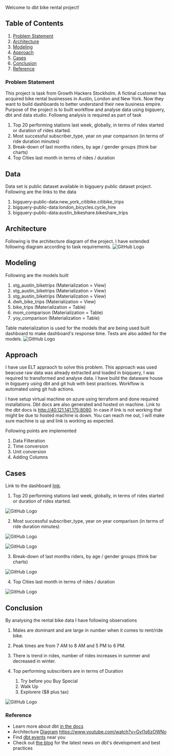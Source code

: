 Welcome to dbt bike rental project!

## Table of Contents
1. [Problem Statement](#problem-statement)
2. [Architecture](#architecture)
3. [Modeling](#modeling)
4. [Approach](#approach)
5. [Cases](#cases)
6. [Conclusion](#conclusion)
7. [Reference](#reference)



### Problem Statement
This project is task from Growth Hackers Stockholm. A fictinal customer has acquired bike rental businesses in Austin, London and New York. Now they want to build dashboards to better understand their new business empire. Purpose of the project is to built workflow and analyse data using bigquery, dbt and data studio. Followng analysis is required as part of task

1. Top 20 performing stations last week, globally, in terms of rides started or duration of
rides started.
2. Most successful subscriber_type, year on year comparison (in terms of ride duration
minutes)
3. Break-down of last months riders, by age / gender groups (think bar charts)
4. Top Cities last month in terms of rides / duration

 ## Data ##
Data set is public dataset available in bigquery public dataset project. Following are the links to the data

1.  bigquery-public-data:new_york_citibike.citibike_trips
2.  bigquery-public-data:london_bicycles.cycle_hire
3.  bigquery-public-data:austin_bikeshare.bikeshare_trips



## Architecture
Following is the architecture diagram of the project. I have extended following diagram according to task requirements.
![GitHub Logo](/images/dbt-arch.png)

## Modeling
Following are the models built
1. stg_austin_biketrips (Materialization = View)
2. stg_austin_biketrips (Materialization = View)
3. stg_austin_biketrips (Materialization = View)
4. dwh_bike_trips (Materialization = View)
5. bike_trips (Materialization = Table)
6. mom_comparison (Materialization = Table)
7. yoy_comparison (Materialization = Table)

Table materialization is used for the models that are being used built dashboard to make dashboard's response time. Tests are also added for the models.
![GitHub Logo](/images/Modeling.PNG)




## Approach
I have use ELT appraoch to solve this problem. This approach was used beacuse raw data was already extracted and loaded in biqquery, I was required to transformed and analyse data. I have build the dataware house in bigquery using dbt and git hub with best practices. Workflow is automated using git hub actions. 

I have setup virtual machine on azure using terraform and done required installations. Dbt docs are also generated and hosted on machine. Link to the dbt docs is http://40.121.141.175:8080. In case if link is not working that might be due to hosted machine is down. You can reach me out, I will make sure machine is up and link is working as expected.

Following points are implemented 
1. Data Filteration
2. Time conversion
3. Unit conversion
4. Adding Columns

## Cases
Link to the dashboard [link](https://datastudio.google.com/reporting/c1de4bd1-a4e3-45b6-83fa-fe46e9e502bb).

1. Top 20 performing stations last week, globally, in terms of rides started or duration of
rides started.

![GitHub Logo](/images/Q1.PNG)

2. Most successful subscriber_type, year on year comparison (in terms of ride duration
minutes)

![GitHub Logo](/images/Q2-a.PNG)   




![GitHub Logo](/images/Q2-b.PNG) 
   

3. Break-down of last months riders, by age / gender groups (think bar charts)

![GitHub Logo](/images/Q3.PNG)  

4. Top Cities last month in terms of rides / duration

![GitHub Logo](/images/Q4.PNG)  



## Conclusion
By analysing the rental bike data I have following observations
1. Males are dominant and are large in number when it comes to rent/ride bike.
2. Peak times are from 7 AM to 8 AM and 5 PM to 6 PM.
3. There is trend in rides, number of rides increases in summer and decreased in winter.
4. Top performing subscribers are in terms of Duration

    1. Try before you Buy Special
    2. Walk Up
    3. Explorere ($8 plus tax)

![GitHub Logo](/images/dashboard.jpg)  



### Reference
- Learn more about dbt [in the docs](https://docs.getdbt.com/docs/introduction)
- Architecture [Diagram](https://raw.githubusercontent.com/fishtown-analytics/dbt/6c6649f9129d5d108aa3b0526f634cd8f3a9d1ed/etc/dbt-arch.png)
https://www.youtube.com/watch?v=GvI1s6zOWNo
- Find [dbt events](https://events.getdbt.com) near you
- Check out [the blog](https://blog.getdbt.com/) for the latest news on dbt's development and best practices

